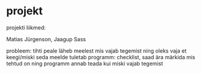 # projekt

projekti liikmed:

Matias Jürgenson, Jaagup Sass


probleem: tihti peale läheb meelest mis vajab tegemist ning oleks vaja et keegi/miski seda meelde tuletab
programm: checklist, saad ära märkida mis tehtud on ning programm annab teada kui miski vajab tegemist

